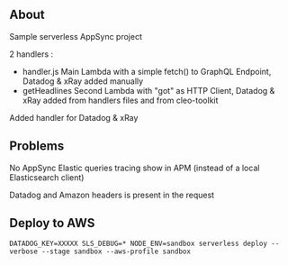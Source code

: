 ## About

Sample serverless AppSync project

2 handlers :
- handler.js Main Lambda with a simple fetch() to GraphQL Endpoint, Datadog & xRay added manually
- getHeadlines Second Lambda with "got" as HTTP Client, Datadog & xRay added from handlers files and from cleo-toolkit

Added handler for Datadog & xRay

## Problems

No AppSync Elastic queries tracing show in APM (instead of a local Elasticsearch client)

Datadog and Amazon headers is present in the request


## Deploy to AWS 

`DATADOG_KEY=XXXXX SLS_DEBUG=* NODE_ENV=sandbox serverless deploy --verbose --stage sandbox --aws-profile sandbox`
